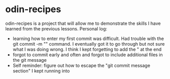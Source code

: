 # odin-recipes
odin-recipes is a project that will allow me to demonstrate the skills I have learned from the previous lessons.
Personal log:
- learning how to enter my first commit was difficult. Had trouble with the git commit -m "" command. I eventually got it to go through but not sure what I was doing wrong. I think I kept forgetting to add the " at the end
- forgot to commit early and often and forgot to include additional files in the git message
- Self reminder: figure out how to escape the "git commit message section" I kept running into